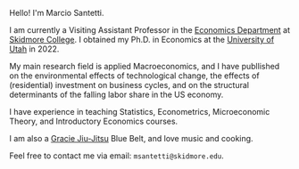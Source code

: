 Hello! I'm Marcio Santetti. 

I am currently a Visiting Assistant Professor in the [Economics Department](https://www.skidmore.edu/economics/) at [Skidmore College](https://www.skidmore.edu/). I obtained my Ph.D. in Economics at the [University of Utah](https://www.utah.edu/) in 2022.

My main research field is applied Macroeconomics, and I have publlished 
on the environmental effects of technological change, the effects of (residential) investment on business cycles, and on the structural determinants of
the falling labor share in the US economy.

I have experience in teaching Statistics, Econometrics, Microeconomic Theory, and Introductory Economics courses.

I am also a [Gracie Jiu-Jitsu](https://www.gracieuniversity.com/) Blue Belt, and love music and cooking.

Feel free to contact me via email: `msantetti@skidmore.edu`.
